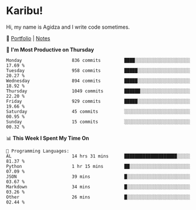 # Karibu!
Hi, my name is Agidza and I write code sometimes.

🫧 [Portfolio](https://lynnagidza.github.io/) | [Notes](https://medium.com/me/stories/public)

<!--START_SECTION:waka-->
📅 **I'm Most Productive on Thursday** 

```text
Monday                   836 commits         ████░░░░░░░░░░░░░░░░░░░░░   17.69 % 
Tuesday                  958 commits         █████░░░░░░░░░░░░░░░░░░░░   20.27 % 
Wednesday                894 commits         █████░░░░░░░░░░░░░░░░░░░░   18.92 % 
Thursday                 1049 commits        ██████░░░░░░░░░░░░░░░░░░░   22.20 % 
Friday                   929 commits         █████░░░░░░░░░░░░░░░░░░░░   19.66 % 
Saturday                 45 commits          ░░░░░░░░░░░░░░░░░░░░░░░░░   00.95 % 
Sunday                   15 commits          ░░░░░░░░░░░░░░░░░░░░░░░░░   00.32 % 
```


📊 **This Week I Spent My Time On** 

```text
💬 Programming Languages: 
AL                       14 hrs 31 mins      ████████████████████░░░░░   81.37 % 
Python                   1 hr 15 mins        ██░░░░░░░░░░░░░░░░░░░░░░░   07.09 % 
JSON                     39 mins             █░░░░░░░░░░░░░░░░░░░░░░░░   03.67 % 
Markdown                 34 mins             █░░░░░░░░░░░░░░░░░░░░░░░░   03.26 % 
Other                    26 mins             █░░░░░░░░░░░░░░░░░░░░░░░░   02.44 % 
```


<!--END_SECTION:waka-->
<!--#### 💟 **Digital Swag**
[![@agidza's Holopin board](https://holopin.me/agidza)](https://holopin.io/@agidza)
